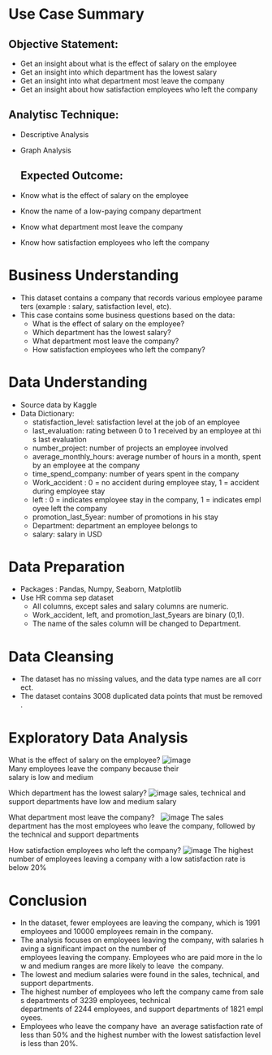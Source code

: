 # Use Case Summary
  ## Objective Statement: 
-  Get an insight about what is the effect of salary on the employee
-  Get an insight into which department has the lowest salary
-  Get an insight into what department most leave the company
-  Get an insight about how satisfaction employees who left the company

  ## Analytisc Technique:
- Descriptive Analysis
- Graph Analysis

  ## Expected Outcome:
-  Know what is the effect of salary on the employee
-  Know the name of a low-paying company department
-  Know what department most leave the company
-  Know how satisfaction employees who left the company 

# Business Understanding
-  This dataset contains a company that records various employee parameters (example : salary, satisfaction level, etc).
-  This case contains some business questions based on the data:
      -  What is the effect of salary on the employee?
      -  Which department has the lowest salary?
      -  What department most leave the company?
      -  How satisfaction employees who left the company?

# Data Understanding
-  Source data by Kaggle
-  Data Dictionary:   
      - statisfaction_level: satisfaction level at the job of an employee
      - last_evaluation: rating between 0 to 1 received by an employee at this last evaluation
      - number_project: number of projects an employee involved 
      - average_monthly_hours: average number of hours in a month, spent by an employee at the company
      - time_spend_company: number of years spent in the company
      - Work_accident : 0 = no accident during employee stay, 1 = accident during employee stay
      - left : 0 = indicates employee stay in the company, 1 = indicates employee left the company
      - promotion_last_5year: number of promotions in his stay
      - Department: department an employee belongs to
      - salary: salary in USD

# Data Preparation
-   Packages : Pandas, Numpy, Seaborn, Matplotlib
-   Use HR comma sep dataset
      - All columns, except sales and salary columns are numeric.
      - Work_accident, left, and promotion_last_5years are binary (0,1).
      - The name of the sales column will be changed to Department.
# Data Cleansing
-   The dataset has no missing values, and the data type names are all correct.
-   The dataset contains 3008 duplicated data points that must be removed.

# Exploratory Data Analysis
What is the effect of salary on the employee?
![image](https://user-images.githubusercontent.com/95860293/155239387-01f510cf-99e5-49e8-aaf7-d80ae81dce1b.png)
Many employees leave the company because their salary is low and medium

Which department has the lowest salary?
![image](https://user-images.githubusercontent.com/95860293/155239418-45ba9dac-1191-48d0-9fea-27b1f5a395bb.png)
sales, technical and support departments have low and medium salary

What department most leave the company?  
![image](https://user-images.githubusercontent.com/95860293/155239476-bac9812f-7c01-4116-a7ac-71687f1169fa.png)
The sales department has the most employees who leave the company, followed by the technical and support departments

How satisfaction employees who left the company?
![image](https://user-images.githubusercontent.com/95860293/155239510-2fe79bd2-1571-4ea4-a973-5c5dcb1e3af3.png)
The highest number of employees leaving a company with a low satisfaction rate is below 20%

# Conclusion
-   In the dataset, fewer employees are leaving the company, which is 1991 employees and 10000 employees remain in the company. 
-   The analysis focuses on employees leaving the company, with salaries having a significant impact on the number of          employees leaving the company. Employees who are paid more in the low and medium ranges are more likely to leave     the company.
-   The lowest and medium salaries were found in the sales, technical, and support departments.
-   The highest number of employees who left the company came from sales departments of 3239 employees, technical      departments of 2244 employees, and support departments of 1821 employees. 
-   Employees who leave the company have  an average satisfaction rate of less than 50% and the highest number with the lowest satisfaction level is less than 20%.

